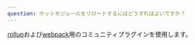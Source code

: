 ```yaml
---
question: ホットモジュールをリロードするにはどうすればよいですか？
---
```


[rollup](https://github.com/rixo/rollup-plugin-svelte-hot)および[webpack](https://github.com/rixo/svelte-loader-hot)用のコミュニティプラグインを使用します。